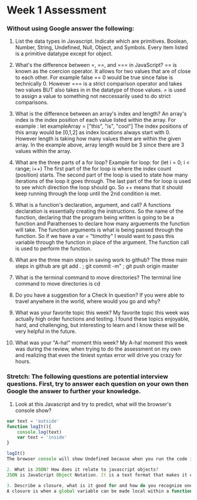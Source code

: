 # Week 1 Assessment

### Without using Google answer the following:

1. List the data types in Javascript. Indicate which are primitives.
Boolean, Number, String, Undefined, Null, Object, and Symbols. Every item listed is a primitive datatype except for object.

2. What's the difference between =, ==, and === in JavaScript?
== is known as the coercion operator. It allows for two values that are of close to each other. For example false == 0 would be true since false is technically 0. However === is a strict comparison operator and takes two values BUT also takes in in the datatype of those values. = is used to assign a value to something not neccessarily used to do strict comparisons.

3. What is the difference between an array's index and length?
An array's index is the index position of each value listed within the array. For example :
let exampleArray = ["this", "is", "cool"]
The index positions of this array would be [0,1,2] as index locations always start with 0. However length is taking how many values there are within the given array. In the example above, array length would be 3 since there are 3 values within the array.

4. What are the three parts of a for loop?
Example for loop:
for (let i = 0; i < range; i++)
The first part of the for loop is where the index count (position) starts. The second part of the loop is used to state how many iterations of the loop it goes through. The last part of the for loop is used to see which direction the loop should go. So ++ means that it should keep running through the loop until the 2nd condition is met.

5. What is a function's declaration, argument, and call?
A functions declaration is essentially creating the instructions. So the name of the function, declaring that the program being written is going to be a function and Parathenses to declare how many arguements the function will take. The function arguments is what is being passed through the function. So if we have a var = "timothy" I would want to pass this variable through the function in place of the argument. The function call is used to perform the function.

6. What are the three main steps in saving work to github?
The three main steps in github are
git add . ; git commit -m" ; git push origin master

7. What is the terminal command to move directories?
The terminal line command to move directories is cd

8. Do you have a suggestion for a Check In question?
If you were able to travel anywhere in the world, where would you go and why?

9. What was your favorite topic this week?
My favorite topic this week was actually high order functions and testing. I found these topics enjoyable, hard, and challenging, but interesting to learn and I know these will be very helpful in the future.

10. What was your "A-ha!" moment this week?
My A-ha! moment this week was during the review, when trying to do the assessment on my own and realizing that even the tiniest syntax error will drive you crazy for hours.

### Stretch: The following questions are potential interview questions. First, try to answer each question on your own then Google the answer to further your knowledge.

1. Look at this Javascript and try to predict, what will the browser's console show?

``` javascript
var text = 'outside'
function logIt(){
    console.log(text)
    var text = 'inside'
}

logIt()
The browser console will show Undefined because when you run the code it will read from top to bottom. And since there is a variable declared within the function, but was put AFTER the console log, it will return Undefined because it knows there is a variable, but because it read console.log first it stops there and the computer thinks its done. The global variable of "outside" did not print because there was a variable within the function already making that variable in scope with the function.

2. What is JSON? How does it relate to javascript objects?
JSON is JavaScript Object Notation. It is a text format that makes it easy to share data between devices. Another advantage of JSON is the ability to be able to pass it to a javascript object easily. One of the main differences is that JavaScript Objects values can contain any datatype within the object including a function which cannot be done with JSON.

3. Describe a closure, what is it good for and how do you recognize one?
A closure is when a global variable can be made local within a function. As for the example above, the var text = "inside" would be a local variable and closed within that function. So another function with the same name variable can be called. A closure is closing the function in order to maintain a local scope within.
